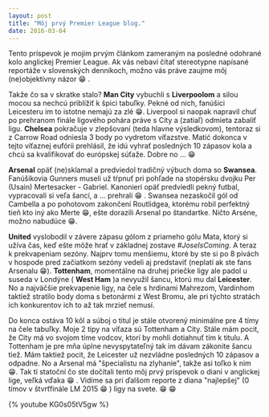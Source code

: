 ```yaml
---
layout: post
title: "Môj prvý Premier League blog."
date: 2016-03-04
---
```


Tento príspevok je mojím prvým článkom zameraným na posledné odohrané kolo anglickej Premier League. Ak vás nebaví čítať stereotypne napísané reportáže v slovenských denníkoch, možno vás práve zaujme môj (ne)objektívny názor :grin: .

Takže čo sa v skratke stalo? 
 **Man City**  vybuchli s **Liverpoolom** a silou mocou sa nechcú priblížiť k špici tabuľky. Pekné od nich, fanúšici Leicesteru im to istotne nemajú za zlé :grin:. Liverpool si naopak napravil chuť po prehranom finále ligového pohára práve s City a (zatiaľ) odmieta zabaliť ligu. **Chelsea** pokračuje v zlepšovaní (teda hlavne výsledkovom), tentoraz si z Carrow Road odniesla 3 body po vydretom víťazstve. Matić dokonca v tejto víťaznej eufórii prehlásil, že idú vyhrať posledných 10 zápasov kola a chcú sa kvalifikovať do európskej súťaže. Dobre no ... :grin: 

**Arsenal** opäť (ne)sklamal a predviedol tradičný výbuch doma so **Swansea**. Fanúšikovia Gunners museli už tŕpnuť pri pohľade na stopérsku dvojku Per (Usain) Mertesacker  - Gabriel. Kanonieri opäť predviedli pekný futbal, vypracovali si veľa šancí, a ... prehrali :grin: . Swansea nezaskočil gól od Cambella a po pohotovom zakončení Routlidgea, ktorému robil perfektný tieň kto iný ako Merte :grin:, ešte dorazili Arsenal po štandartke. Ničto Arséne, možno nabudúce :grin:.

**United** vyslobodil v závere zápasu gólom z priameho gólu Mata, ktorý si užíva čas, keď ešte môže hrať v základnej zostave _#JoseIsComing_. A teraz k prekvapeniam sezóny. Najprv tomu menšiemu, ktoré by ste si po 8 pivách v hospode pred začiatkom sezóny vedeli aj predstaviť (neplatí ak ste fans Arsenalu :grin:). **Tottenham**, momentálne na druhej priečke ligy ale padol u suseda v Londýne ( **West Ham** )a nevyužil šancu, ktorú mu dal **Leicester**. No a najväčšie prekvapenie ligy, na čele s hrdinami Mahrezom, Vardinhom taktiež stratilo body doma s betonármi z West Bromu, ale pri týchto stratách ich konkurentov ich to až tak mrzieť nemusí. 

Do konca ostáva 10 kôl a súboj o titul je stále otvorený minimálne pre 4 tímy na čele tabuľky. Moje 2 tipy na víťaza sú Tottenham a City. Stále mám pocit, že City má vo svojom tíme vodcov, ktorí by mohli dotiahnuť tím k titulu. A Tottenham je pre mňa úplne nevyspytateľný tak im dávam zákonite šancu tiež. Mám taktiež pocit, že Leicester už nezvládne posledných 10 zápasov a odpadne. No a Arsenal má "špecialistu na zlyhanie", takže asi toľko k nim :grin:. Tak tí statoční čo ste dočítali tento môj prvý príspevok o dianí v anglickej lige, veľká vďaka :grin: . Vidíme sa pri ďalšom reporte z diana "najlepšej" (0 tímov v štvrťfinále LM 2015 :grin: ) ligy na svete. :grin:  :grin:

			
{% youtube KG0s05tV5gw %}
